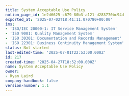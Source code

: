 ```yaml
---
title: System Acceptable Use Policy
notion_page_id: 1e2d6625-c679-80b3-a121-d283770bc94d
exported_at: '2025-07-02T18:41:11.070780+00:00'
ims:
- 'ISO/IEC 20000-1: IT Service Management System'
- 'ISO 9001: Quality Management System'
- 'ISO 30301: Documentation and Records Management'
- 'ISO 22301: Business Continuity Management System'
status: Not started
last-edited-time: '2025-07-01T22:53:00.000Z'
id: 217
created-time: '2025-04-27T18:52:00.000Z'
name: System Acceptable Use Policy
owner:
- Ryan Laird
company-handbook: false
version-number: 1.1
---
```


<!-- Unsupported block type: unsupported -->